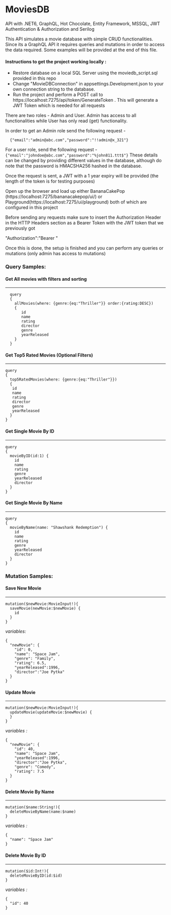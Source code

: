 # MoviesDB
API with .NET6, GraphQL, Hot Chocolate, Entity Framework, MSSQL, JWT Authentication &amp; Authorization and Serilog


This API simulates a movie database with simple CRUD functionalities. Since its a GraphQL API it requires queries and mutations in order to access the data required.
Some examples will be provided at the end of this file.

#### Instructions to get the project working locally :

- Restore database on a local SQL Server using the moviedb_script.sql provided in this repo
- Change "MovieDBConnection" in appsettings.Development.json to your own connection string to the database.
- Run the project and perform a POST call to https://localhost:7275/api/token/GenerateToken . This will generate a JWT Token which is needed for all requests
 
 There are two roles - Admin and User. Admin has access to all functionalities while User has only read (get) functionality.
 
 In order to get an Admin role send the following request -
  ```
    {"email":"admin@abc.com","password":"!!admin@x_321"}
  ```  
 For a user role, send the following request -
    ```
    {"email":"johndoe@abc.com","password":"%john811.ttt$"}
    ```
These details can be changed by providing different values in the database, although do note that the password is HMACSHA256 hashed in the database.

Once the request is sent, a JWT with a 1 year expiry will be provided (the length of the token is for testing purposes)

Open up the browser and load up either BananaCakePop (https://localhost:7275/bananacakepop/ui/) or Playground(https://localhost:7275/ui/playground) both of which are configured in this project

Before sending any requests make sure to insert the Authorization Header in the HTTP Headers section as a Bearer Token with the JWT token that we previously got 

 "Authorization":"Bearer <your token>"
 
 Once this is done, the setup is finished and you can perform any queries or mutations (only admin has access to mutations)
 
### Query Samples:
 
#### Get All movies with filters and sorting
---------------------------------------------
```
  query
  {
    allMovies(where: {genre:{eq:"Thriller"}} order:{rating:DESC})
    {
       id
       name
       rating
       director
       genre
       yearReleased 
    }
  }
 ```
 
 
#### Get Top5 Rated Movies (Optional Filters)
---------------------------------------------
```
query
{
  top5RatedMovies(where: {genre:{eq:"Thriller"}})
  {
   id
   name
   rating
   director
   genre
   yearReleased    
  }
}
```
 
 
#### Get Single Movie By ID
---------------------------------------------
```
query
{
  movieByID(id:1) {
    id
    name
    rating
    genre
    yearReleased
    director
  }
}
``` 
 
 
#### Get Single Movie By Name
---------------------------------------------
```
query
{
  movieByName(name: "Shawshank Redemption") {
    id
    name
    rating
    genre
    yearReleased
    director
  }
}
```
 
 
### Mutation Samples:

#### Save New Movie
---------------------------------------------
```
mutation($newMovie:MovieInput!){
  saveMovie(newMovie:$newMovie) {
    id
  }
}
```
*variables:*
```
{
  "newMovie": {
    "id": 0,
    "name": "Space Jam",
    "genre": "Family",
    "rating": 6.5,
    "yearReleased":1996,
    "director":"Joe Pytka"
  }
}
```
 
 
#### Update Movie
---------------------------------------------
```
mutation($newMovie:MovieInput!){
  updateMovie(updateMovie:$newMovie) {        
  }
}
```
*variables :*
```
{
  "newMovie": {
    "id": 40,
    "name": "Space Jam",    
    "yearReleased":1996,
    "director":"Joe Pytka",
    "genre": "Comedy",
    "rating": 7.5
  }
}
```

 
#### Delete Movie By Name
---------------------------------------------
```
mutation($name:String!){
  deleteMovieByName(name:$name)
}
```
*variables :*
```
{
  "name": "Space Jam"
}
```
 
 
#### Delete Movie By ID
---------------------------------------------
```
mutation($id:Int!){
  deleteMovieByID(id:$id)
}
```
*variables :*
```
{
  "id": 40
}
```
